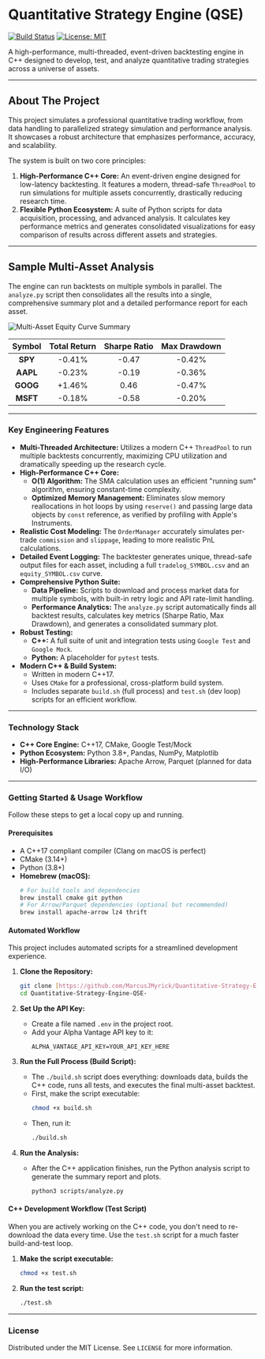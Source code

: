 # Quantitative Strategy Engine (QSE)

[![Build Status](https://img.shields.io/badge/build-passing-brightgreen)](https://github.com/MarcusJMyrick/Quantitative-Strategy-Engine-QSE-)
[![License: MIT](https://img.shields.io/badge/License-MIT-yellow.svg)](https://opensource.org/licenses/MIT)

A high-performance, multi-threaded, event-driven backtesting engine in C++ designed to develop, test, and analyze quantitative trading strategies across a universe of assets.

---

## About The Project

This project simulates a professional quantitative trading workflow, from data handling to parallelized strategy simulation and performance analysis. It showcases a robust architecture that emphasizes performance, accuracy, and scalability.

The system is built on two core principles:

1.  **High-Performance C++ Core:** An event-driven engine designed for low-latency backtesting. It features a modern, thread-safe `ThreadPool` to run simulations for multiple assets concurrently, drastically reducing research time.
2.  **Flexible Python Ecosystem:** A suite of Python scripts for data acquisition, processing, and advanced analysis. It calculates key performance metrics and generates consolidated visualizations for easy comparison of results across different assets and strategies.

---

## Sample Multi-Asset Analysis

The engine can run backtests on multiple symbols in parallel. The `analyze.py` script then consolidates all the results into a single, comprehensive summary plot and a detailed performance report for each asset.

![Multi-Asset Equity Curve Summary](docs/plots/equity_curves_summary.png)

| Symbol | Total Return | Sharpe Ratio | Max Drawdown |
| :----: | :----------: | :----------: | :----------: |
| **SPY**|    -0.41%    |    -0.47     |    -0.42%    |
| **AAPL**|   -0.23%     |    -0.19     |    -0.36%    |
| **GOOG**|    +1.46%    |     0.46     |    -0.47%    |
| **MSFT**|   -0.18%     |    -0.58     |    -0.20%    |

---

### Key Engineering Features

* **Multi-Threaded Architecture:** Utilizes a modern C++ `ThreadPool` to run multiple backtests concurrently, maximizing CPU utilization and dramatically speeding up the research cycle.
* **High-Performance C++ Core:**
    * **O(1) Algorithm:** The SMA calculation uses an efficient "running sum" algorithm, ensuring constant-time complexity.
    * **Optimized Memory Management:** Eliminates slow memory reallocations in hot loops by using `reserve()` and passing large data objects by `const` reference, as verified by profiling with Apple's Instruments.
* **Realistic Cost Modeling:** The `OrderManager` accurately simulates per-trade `commission` and `slippage`, leading to more realistic PnL calculations.
* **Detailed Event Logging:** The backtester generates unique, thread-safe output files for each asset, including a full `tradelog_SYMBOL.csv` and an `equity_SYMBOL.csv` curve.
* **Comprehensive Python Suite:**
    * **Data Pipeline:** Scripts to download and process market data for multiple symbols, with built-in retry logic and API rate-limit handling.
    * **Performance Analytics:** The `analyze.py` script automatically finds all backtest results, calculates key metrics (Sharpe Ratio, Max Drawdown), and generates a consolidated summary plot.
* **Robust Testing:**
    * **C++:** A full suite of unit and integration tests using `Google Test` and `Google Mock`.
    * **Python:** A placeholder for `pytest` tests.
* **Modern C++ & Build System:**
    * Written in modern C++17.
    * Uses `CMake` for a professional, cross-platform build system.
    * Includes separate `build.sh` (full process) and `test.sh` (dev loop) scripts for an efficient workflow.

---

### Technology Stack

* **C++ Core Engine:** C++17, CMake, Google Test/Mock
* **Python Ecosystem:** Python 3.8+, Pandas, NumPy, Matplotlib
* **High-Performance Libraries:** Apache Arrow, Parquet (planned for data I/O)

---

### Getting Started & Usage Workflow

Follow these steps to get a local copy up and running.

#### Prerequisites

* A C++17 compliant compiler (Clang on macOS is perfect)
* CMake (3.14+)
* Python (3.8+)
* **Homebrew (macOS):**
    ```sh
    # For build tools and dependencies
    brew install cmake git python
    # For Arrow/Parquet dependencies (optional but recommended)
    brew install apache-arrow lz4 thrift
    ```

#### Automated Workflow

This project includes automated scripts for a streamlined development experience.

1.  **Clone the Repository:**
    ```sh
    git clone [https://github.com/MarcusJMyrick/Quantitative-Strategy-Engine-QSE-.git](https://github.com/MarcusJMyrick/Quantitative-Strategy-Engine-QSE-.git)
    cd Quantitative-Strategy-Engine-QSE-
    ```

2.  **Set Up the API Key:**
    * Create a file named `.env` in the project root.
    * Add your Alpha Vantage API key to it:
        ```
        ALPHA_VANTAGE_API_KEY=YOUR_API_KEY_HERE
        ```

3.  **Run the Full Process (Build Script):**
    * The `./build.sh` script does everything: downloads data, builds the C++ code, runs all tests, and executes the final multi-asset backtest.
    * First, make the script executable:
        ```sh
        chmod +x build.sh
        ```
    * Then, run it:
        ```sh
        ./build.sh
        ```

4.  **Run the Analysis:**
    * After the C++ application finishes, run the Python analysis script to generate the summary report and plots.
        ```sh
        python3 scripts/analyze.py
        ```

#### C++ Development Workflow (Test Script)

When you are actively working on the C++ code, you don't need to re-download the data every time. Use the `test.sh` script for a much faster build-and-test loop.

1.  **Make the script executable:**
    ```sh
    chmod +x test.sh
    ```
2.  **Run the test script:**
    ```sh
    ./test.sh
    ```

---
### License

Distributed under the MIT License. See `LICENSE` for more information.

